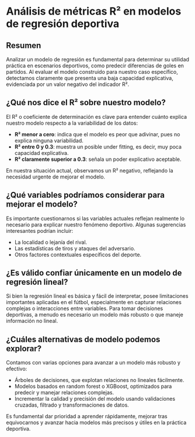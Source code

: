 # Análisis de métricas R² en modelos de regresión deportiva

## Resumen

Analizar un modelo de regresión es fundamental para determinar su utilidad práctica en escenarios deportivos, como predecir diferencias de goles en partidos. Al evaluar el modelo construido para nuestro caso específico, detectamos claramente que presenta una baja capacidad explicativa, evidenciada por un valor negativo del indicador R².

## ¿Qué nos dice el R² sobre nuestro modelo?
El R² o coeficiente de determinación es clave para entender cuánto explica nuestro modelo respecto a la variabilidad de los datos:

* **R² menor a cero**: indica que el modelo es peor que adivinar, pues no explica ninguna variabilidad.
* **R² entre 0 y 0.3**: muestra un posible under fitting, es decir, muy poca capacidad explicativa.
* **R² claramente superior a 0.3**: señala un poder explicativo aceptable.

En nuestra situación actual, observamos un R² negativo, reflejando la necesidad urgente de mejorar el modelo.

## ¿Qué variables podríamos considerar para mejorar el modelo?
Es importante cuestionarnos si las variables actuales reflejan realmente lo necesario para explicar nuestro fenómeno deportivo. Algunas sugerencias interesantes podrían incluir:

* La localidad o lejanía del rival.
* Las estadísticas de tiros y ataques del adversario.
* Otros factores contextuales específicos del deporte.

## ¿Es válido confiar únicamente en un modelo de regresión lineal?
Si bien la regresión lineal es básica y fácil de interpretar, posee limitaciones importantes aplicadas en el fútbol, especialmente en capturar relaciones complejas o interacciones entre variables. Para tomar decisiones deportivas, a menudo es necesario un modelo más robusto o que maneje información no lineal.

## ¿Cuáles alternativas de modelo podemos explorar?
Contamos con varias opciones para avanzar a un modelo más robusto y efectivo:

* Árboles de decisiones, que explotan relaciones no lineales fácilmente.
* Modelos basados en random forest o XGBoost, optimizados para predecir y manejar relaciones complejas.
* Incrementar la calidad y precisión del modelo usando validaciones cruzadas, filtrado y transformaciones de datos.

Es fundamental dar prioridad a aprender rápidamente, mejorar tras equivocarnos y avanzar hacia modelos más precisos y útiles en la práctica deportiva.